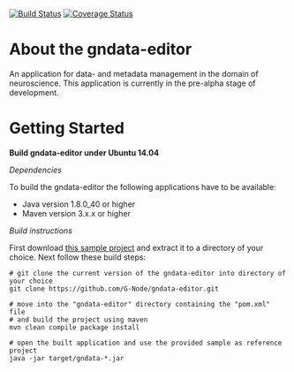 [![Build Status](https://travis-ci.org/G-Node/gndata-editor.png?branch=master)](https://travis-ci.org/G-Node/gndata-editor)
[![Coverage Status](https://coveralls.io/repos/G-Node/gndata-editor/badge.png?branch=master)](https://coveralls.io/r/G-Node/gndata-editor?branch=master)

About the gndata-editor
=======================

An application for data- and metadata management in the domain of neuroscience. This application is currently in the pre-alpha stage of development.


Getting Started
===============

**Build gndata-editor under Ubuntu 14.04**

_Dependencies_

To build the gndata-editor the following applications have to be available:

- Java version 1.8.0_40 or higher
- Maven version 3.x.x or higher

_Build instructions_

First download [this sample project](https://github.com/G-Node/gndata-editor/wiki/sample.zip) and extract it to a directory of your choice. Next follow these build steps:

```
# git clone the current version of the gndata-editor into directory of your choice
git clone https://github.com/G-Node/gndata-editor.git

# move into the "gndata-editor" directory containing the "pom.xml" file
# and build the project using maven
mvn clean compile package install

# open the built application and use the provided sample as reference project
java -jar target/gndata-*.jar
```
